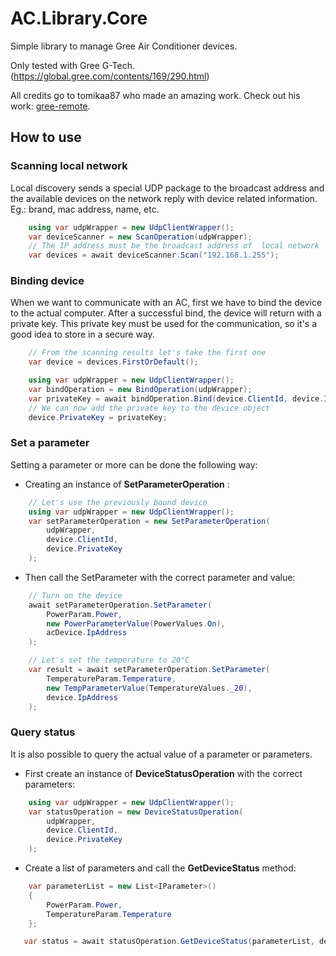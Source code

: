 # AC.Library.Core
Simple library to manage Gree Air Conditioner devices.

Only tested with Gree G-Tech.(https://global.gree.com/contents/169/290.html)

All credits go to tomikaa87 who made an amazing work. Check out his work: [gree-remote](https://github.com/tomikaa87/gree-remote).

## How to use
### Scanning local network

Local discovery sends a special UDP package to the broadcast address and the available devices on the network reply with device related information.
Eg.: brand, mac address, name, etc.

```CS
    using var udpWrapper = new UdpClientWrapper();    
    var deviceScanner = new ScanOperation(udpWrapper);
    // The IP address must be the broadcast address of  local network
    var devices = await deviceScanner.Scan("192.168.1.255");    

```

### Binding device

When we want to communicate with an AC, first we have to bind the device to the actual computer.
After a successful bind, the device will return with a private key. This private key must be used for the communication, so it's a good idea to store in a secure way.

```cs
    // From the scanning results let's take the first one
    var device = devices.FirstOrDefault();

    using var udpWrapper = new UdpClientWrapper();
    var bindOperation = new BindOperation(udpWrapper);
    var privateKey = await bindOperation.Bind(device.ClientId, device.IpAddress);
    // We can now add the private key to the device object
    device.PrivateKey = privateKey;    
```

### Set a parameter

Setting a parameter or more can be done the following way:

- Creating an instance of **SetParameterOperation** :

```cs
    // Let's use the previously bound device
    using var udpWrapper = new UdpClientWrapper(); 
    var setParameterOperation = new SetParameterOperation(
        udpWrapper,
        device.ClientId,
        device.PrivateKey
    );
```

- Then call the SetParameter with the correct parameter and value:

```cs    
    // Turn on the device
    await setParameterOperation.SetParameter(
        PowerParam.Power,
        new PowerParameterValue(PowerValues.On),
        acDevice.IpAddress
    );

    // Let's set the temperature to 20°C
    var result = await setParameterOperation.SetParameter(
        TemperatureParam.Temperature,
        new TempParameterValue(TemperatureValues._20),
        device.IpAddress
    ); 

```

### Query status

It is also possible to query the actual value of a parameter or parameters.

- First create an instance of **DeviceStatusOperation** with the correct parameters:

```cs
    using var udpWrapper = new UdpClientWrapper(); 
    var statusOperation = new DeviceStatusOperation(
        udpWrapper,
        device.ClientId,
        device.PrivateKey
    );
```

- Create a list of parameters and call the **GetDeviceStatus** method:

```cs
    var parameterList = new List<IParameter>()
    {
        PowerParam.Power,
        TemperatureParam.Temperature
    };

   var status = await statusOperation.GetDeviceStatus(parameterList, device.IpAddress);

```
